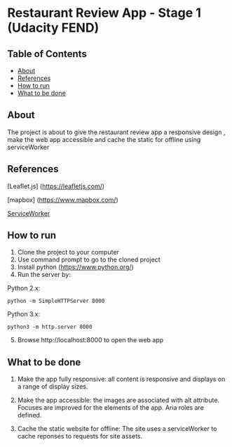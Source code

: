 # Restaurant Review App - Stage 1 (Udacity FEND)

## Table of Contents

* [About](#About)
* [References](#References)
* [How to run](#How)
* [What to be done](#How)

## About

The project is about to give the restaurant review app a responsive design , make the web app accessible and cache the static for offline using serviceWorker

## References

[Leaflet.js]
(https://leafletjs.com/)

[mapbox] 
(https://www.mapbox.com/)

[ServiceWorker](https://developers.google.com/web/fundamentals/primers/service-workers/)

## How to run

1. Clone the project to your computer
2. Use command prompt to go to the cloned project
3. Install python (https://www.python.org/)
4. Run the server by:

Python 2.x:
```
python -m SimpleHTTPServer 8000
```

Python 3.x: 
```
python3 -m http.server 8000
```

5. Browse http://localhost:8000 to open the web app

## What to be done

1. Make the app fully responsive: all content is responsive and displays on a range of display sizes. 

2. Make the app accessible: the images are associated with alt attribute. Focuses are improved for the elements of the app. Aria roles are defined.

3. Cache the static website for offline: The site uses a serviceWorker to cache reponses to requests for site assets.


